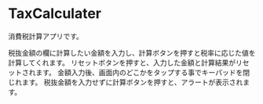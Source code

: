 # TaxCalculater
消費税計算アプリです。

税抜金額の欄に計算したい金額を入力し、計算ボタンを押すと税率に応じた値を計算してくれます。
リセットボタンを押すと、入力した金額と計算結果がリセットされます。
金額入力後、画面内のどこかをタップする事でキーパッドを閉じれます。
税抜金額を入力せずに計算ボタンを押すと、アラートが表示されます。
